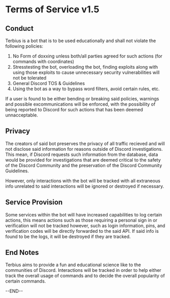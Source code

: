# Terms of Service v1.5


## Conduct 

Terbius is a bot that is to be used educationally and shall not violate the following policies:
1. No Form of doxxing unless both/all parties agreed for such actions (for commands with coordinates)
2. Stresstesting the bot, overloading the bot, finding exploits along with using those exploits to cause unnecessary security vulnerabilities will not be tolerated
3. General Discord TOS & Guidelines
4. Using the bot as a way to bypass word filters, avoid certain rules, etc. 

If a user is found to be either bending or breaking said policies, warnings and possible excommunications will be enforced, with the possibility of being reported to Discord for such actions that has been deemed unnacceptable. 

## Privacy

The creators of said bot preserves the privacy of all traffic recieved and will not disclose said information for reasons outside of Discord investigations.
This mean, if Discord requests such information from the database, data would be provided for investigations that are deemed critical to the safety of the Discord Community
and the preservation of the Discord Community Guidelines.

However, only interactions with the bot will be tracked with all extraneous info unrelated to said interactions will be ignored or destroyed if necessary. 

## Service Provision

Some services within the bot will have increased capabilities to log certain actions, this means actions such as those requiring a personal sign in or verification will not be tracked however, such as login information, pins, and verification codes will be directly forwarded to the said API. If said info is found to be the logs, it will be destroyed if they are tracked. 

## End Notes

Terbius aims to provide a fun and educational science like to the communities of Discord. Interactions will be tracked in order to help either track the overall usage of commands and to decide the overall popularity of certain commands. 

--END--